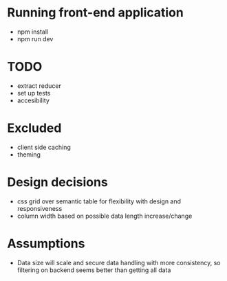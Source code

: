 # Running front-end application

- npm install
- npm run dev

# TODO

- extract reducer
- set up tests
- accesibility

# Excluded
- client side caching
- theming

# Design decisions
- css grid over semantic table for flexibility with design and responsiveness
- column width based on possible data length increase/change

# Assumptions

- Data size will scale and secure data handling with more consistency, so filtering on backend seems better than getting all data
